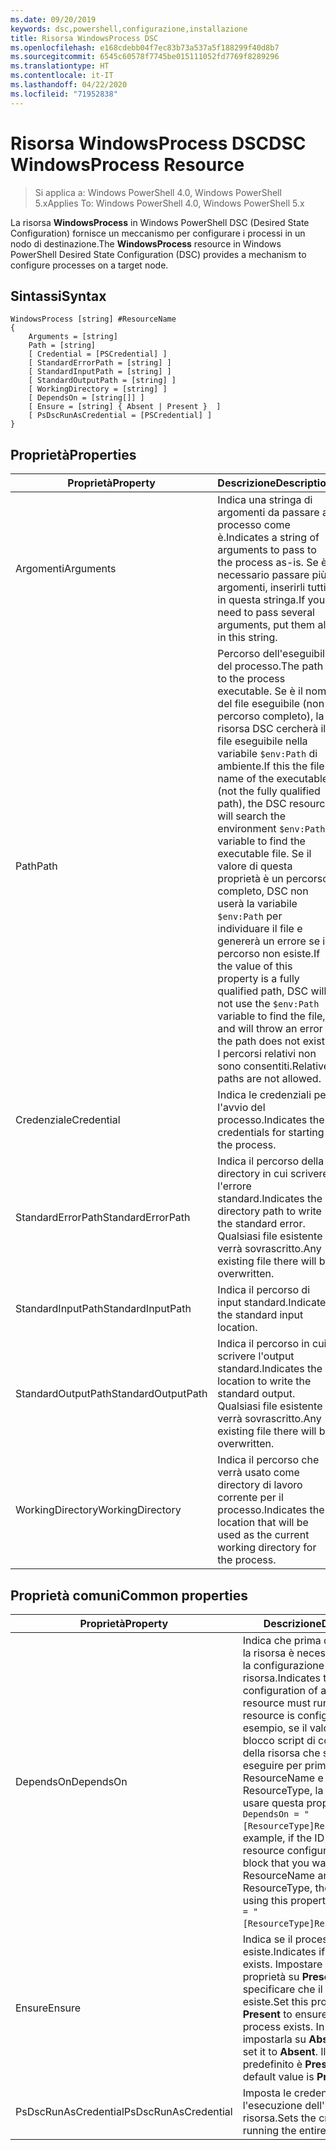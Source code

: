 ```yaml
---
ms.date: 09/20/2019
keywords: dsc,powershell,configurazione,installazione
title: Risorsa WindowsProcess DSC
ms.openlocfilehash: e168cdebb04f7ec83b73a537a5f188299f40d8b7
ms.sourcegitcommit: 6545c60578f7745be015111052fd7769f8289296
ms.translationtype: HT
ms.contentlocale: it-IT
ms.lasthandoff: 04/22/2020
ms.locfileid: "71952838"
---
```

# <a name="dsc-windowsprocess-resource"></a><span data-ttu-id="958bf-103">Risorsa WindowsProcess DSC</span><span class="sxs-lookup"><span data-stu-id="958bf-103">DSC WindowsProcess Resource</span></span>

> <span data-ttu-id="958bf-104">Si applica a: Windows PowerShell 4.0, Windows PowerShell 5.x</span><span class="sxs-lookup"><span data-stu-id="958bf-104">Applies To: Windows PowerShell 4.0, Windows PowerShell 5.x</span></span>

<span data-ttu-id="958bf-105">La risorsa **WindowsProcess** in Windows PowerShell DSC (Desired State Configuration) fornisce un meccanismo per configurare i processi in un nodo di destinazione.</span><span class="sxs-lookup"><span data-stu-id="958bf-105">The **WindowsProcess** resource in Windows PowerShell Desired State Configuration (DSC) provides a mechanism to configure processes on a target node.</span></span>

## <a name="syntax"></a><span data-ttu-id="958bf-106">Sintassi</span><span class="sxs-lookup"><span data-stu-id="958bf-106">Syntax</span></span>

```Syntax
WindowsProcess [string] #ResourceName
{
    Arguments = [string]
    Path = [string]
    [ Credential = [PSCredential] ]
    [ StandardErrorPath = [string] ]
    [ StandardInputPath = [string] ]
    [ StandardOutputPath = [string] ]
    [ WorkingDirectory = [string] ]
    [ DependsOn = [string[]] ]
    [ Ensure = [string] { Absent | Present }  ]
    [ PsDscRunAsCredential = [PSCredential] ]
}
```

## <a name="properties"></a><span data-ttu-id="958bf-107">Proprietà</span><span class="sxs-lookup"><span data-stu-id="958bf-107">Properties</span></span>

|<span data-ttu-id="958bf-108">Proprietà</span><span class="sxs-lookup"><span data-stu-id="958bf-108">Property</span></span> |<span data-ttu-id="958bf-109">Descrizione</span><span class="sxs-lookup"><span data-stu-id="958bf-109">Description</span></span> |
|---|---|
|<span data-ttu-id="958bf-110">Argomenti</span><span class="sxs-lookup"><span data-stu-id="958bf-110">Arguments</span></span> |<span data-ttu-id="958bf-111">Indica una stringa di argomenti da passare al processo come è.</span><span class="sxs-lookup"><span data-stu-id="958bf-111">Indicates a string of arguments to pass to the process as-is.</span></span> <span data-ttu-id="958bf-112">Se è necessario passare più argomenti, inserirli tutti in questa stringa.</span><span class="sxs-lookup"><span data-stu-id="958bf-112">If you need to pass several arguments, put them all in this string.</span></span> |
|<span data-ttu-id="958bf-113">Path</span><span class="sxs-lookup"><span data-stu-id="958bf-113">Path</span></span> |<span data-ttu-id="958bf-114">Percorso dell'eseguibile del processo.</span><span class="sxs-lookup"><span data-stu-id="958bf-114">The path to the process executable.</span></span> <span data-ttu-id="958bf-115">Se è il nome del file eseguibile (non il percorso completo), la risorsa DSC cercherà il file eseguibile nella variabile `$env:Path` di ambiente.</span><span class="sxs-lookup"><span data-stu-id="958bf-115">If this the file name of the executable (not the fully qualified path), the DSC resource will search the environment `$env:Path` variable to find the executable file.</span></span> <span data-ttu-id="958bf-116">Se il valore di questa proprietà è un percorso completo, DSC non userà la variabile `$env:Path` per individuare il file e genererà un errore se il percorso non esiste.</span><span class="sxs-lookup"><span data-stu-id="958bf-116">If the value of this property is a fully qualified path, DSC will not use the `$env:Path` variable to find the file, and will throw an error if the path does not exist.</span></span> <span data-ttu-id="958bf-117">I percorsi relativi non sono consentiti.</span><span class="sxs-lookup"><span data-stu-id="958bf-117">Relative paths are not allowed.</span></span> |
|<span data-ttu-id="958bf-118">Credenziale</span><span class="sxs-lookup"><span data-stu-id="958bf-118">Credential</span></span> |<span data-ttu-id="958bf-119">Indica le credenziali per l'avvio del processo.</span><span class="sxs-lookup"><span data-stu-id="958bf-119">Indicates the credentials for starting the process.</span></span> |
|<span data-ttu-id="958bf-120">StandardErrorPath</span><span class="sxs-lookup"><span data-stu-id="958bf-120">StandardErrorPath</span></span> |<span data-ttu-id="958bf-121">Indica il percorso della directory in cui scrivere l'errore standard.</span><span class="sxs-lookup"><span data-stu-id="958bf-121">Indicates the directory path to write the standard error.</span></span> <span data-ttu-id="958bf-122">Qualsiasi file esistente verrà sovrascritto.</span><span class="sxs-lookup"><span data-stu-id="958bf-122">Any existing file there will be overwritten.</span></span> |
|<span data-ttu-id="958bf-123">StandardInputPath</span><span class="sxs-lookup"><span data-stu-id="958bf-123">StandardInputPath</span></span> |<span data-ttu-id="958bf-124">Indica il percorso di input standard.</span><span class="sxs-lookup"><span data-stu-id="958bf-124">Indicates the standard input location.</span></span> |
|<span data-ttu-id="958bf-125">StandardOutputPath</span><span class="sxs-lookup"><span data-stu-id="958bf-125">StandardOutputPath</span></span> |<span data-ttu-id="958bf-126">Indica il percorso in cui scrivere l'output standard.</span><span class="sxs-lookup"><span data-stu-id="958bf-126">Indicates the location to write the standard output.</span></span> <span data-ttu-id="958bf-127">Qualsiasi file esistente verrà sovrascritto.</span><span class="sxs-lookup"><span data-stu-id="958bf-127">Any existing file there will be overwritten.</span></span> |
|<span data-ttu-id="958bf-128">WorkingDirectory</span><span class="sxs-lookup"><span data-stu-id="958bf-128">WorkingDirectory</span></span> |<span data-ttu-id="958bf-129">Indica il percorso che verrà usato come directory di lavoro corrente per il processo.</span><span class="sxs-lookup"><span data-stu-id="958bf-129">Indicates the location that will be used as the current working directory for the process.</span></span> |

## <a name="common-properties"></a><span data-ttu-id="958bf-130">Proprietà comuni</span><span class="sxs-lookup"><span data-stu-id="958bf-130">Common properties</span></span>

|<span data-ttu-id="958bf-131">Proprietà</span><span class="sxs-lookup"><span data-stu-id="958bf-131">Property</span></span> |<span data-ttu-id="958bf-132">Descrizione</span><span class="sxs-lookup"><span data-stu-id="958bf-132">Description</span></span> |
|---|---|
|<span data-ttu-id="958bf-133">DependsOn</span><span class="sxs-lookup"><span data-stu-id="958bf-133">DependsOn</span></span> |<span data-ttu-id="958bf-134">Indica che prima di configurare la risorsa è necessario eseguire la configurazione di un'altra risorsa.</span><span class="sxs-lookup"><span data-stu-id="958bf-134">Indicates that the configuration of another resource must run before this resource is configured.</span></span> <span data-ttu-id="958bf-135">Ad esempio, se il valore di ID del blocco script di configurazione della risorsa che si vuole eseguire per primo è ResourceName e il tipo è ResourceType, la sintassi per usare questa proprietà è `DependsOn = "[ResourceType]ResourceName"`.</span><span class="sxs-lookup"><span data-stu-id="958bf-135">For example, if the ID of the resource configuration script block that you want to run first is ResourceName and its type is ResourceType, the syntax for using this property is `DependsOn = "[ResourceType]ResourceName"`.</span></span> |
|<span data-ttu-id="958bf-136">Ensure</span><span class="sxs-lookup"><span data-stu-id="958bf-136">Ensure</span></span> |<span data-ttu-id="958bf-137">Indica se il processo esiste.</span><span class="sxs-lookup"><span data-stu-id="958bf-137">Indicates if the process exists.</span></span> <span data-ttu-id="958bf-138">Impostare questa proprietà su **Present** per specificare che il processo esiste.</span><span class="sxs-lookup"><span data-stu-id="958bf-138">Set this property to **Present** to ensure that the process exists.</span></span> <span data-ttu-id="958bf-139">In caso contrario, impostarla su **Absent**.</span><span class="sxs-lookup"><span data-stu-id="958bf-139">Otherwise, set it to **Absent**.</span></span> <span data-ttu-id="958bf-140">Il valore predefinito è **Present**.</span><span class="sxs-lookup"><span data-stu-id="958bf-140">The default value is **Present**.</span></span> |
|<span data-ttu-id="958bf-141">PsDscRunAsCredential</span><span class="sxs-lookup"><span data-stu-id="958bf-141">PsDscRunAsCredential</span></span> |<span data-ttu-id="958bf-142">Imposta le credenziali per l'esecuzione dell'intera risorsa.</span><span class="sxs-lookup"><span data-stu-id="958bf-142">Sets the credential for running the entire resource as.</span></span> |